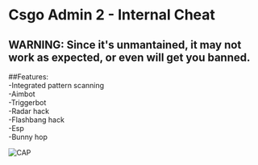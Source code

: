 # Csgo Admin 2 - Internal Cheat

## WARNING: Since it's unmantained, it may not work as expected, or even will get you banned. 

##Features:<br>
-Integrated pattern scanning<br>
-Aimbot<br>
-Triggerbot<br>
-Radar hack<br>
-Flashbang hack<br>
-Esp<br>
-Bunny hop<br>

![CAP](https://i.imgur.com/LTe11zu.png)

